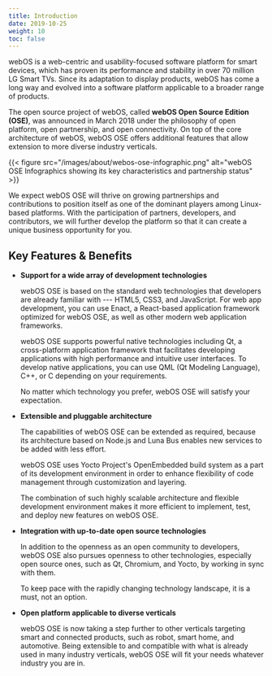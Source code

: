 ```yaml
---
title: Introduction
date: 2019-10-25
weight: 10
toc: false
---
```


webOS is a web-centric and usability-focused software platform for smart devices, which has proven its performance and stability in over 70 million LG Smart TVs. Since its adaptation to display products, webOS has come a long way and evolved into a software platform applicable to a broader range of products.

The open source project of webOS, called **webOS Open Source Edition (OSE)**, was announced in March 2018 under the philosophy of open platform, open partnership, and open connectivity. On top of the core architecture of webOS, webOS OSE offers additional features that allow extension to more diverse industry verticals.

{{< figure src="/images/about/webos-ose-infographic.png" alt="webOS OSE Infographics showing its key characteristics and partnership status" >}}

We expect webOS OSE will thrive on growing partnerships and contributions to position itself as one of the dominant players among Linux-based platforms. With the participation of partners, developers, and contributors, we will further develop the platform so that it can create a unique business opportunity for you.

## Key Features & Benefits

* **Support for a wide array of development technologies**

    webOS OSE is based on the standard web technologies that developers are already familiar with --- HTML5, CSS3, and JavaScript. For web app development, you can use Enact, a React-based application framework optimized for webOS OSE, as well as other modern web application frameworks.

    webOS OSE supports powerful native technologies including Qt, a cross-platform application framework that facilitates developing applications with high performance and intuitive user interfaces. To develop native applications, you can use QML (Qt Modeling Language), C++, or C depending on your requirements.

    No matter which technology you prefer, webOS OSE will satisfy your expectation.

* **Extensible and pluggable architecture**

    The capabilities of webOS OSE can be extended as required, because its architecture based on Node.js and Luna Bus enables new services to be added with less effort.

    webOS OSE uses Yocto Project's OpenEmbedded build system as a part of its development environment in order to enhance flexibility of code management through customization and layering.

    The combination of such highly scalable architecture and flexible development environment makes it more efficient to implement, test, and deploy new features on webOS OSE.

* **Integration with up-to-date open source technologies**

    In addition to the openness as an open community to developers, webOS OSE also pursues openness to other technologies, especially open source ones, such as Qt, Chromium, and Yocto, by working in sync with them.

    To keep pace with the rapidly changing technology landscape, it is a must, not an option.

* **Open platform applicable to diverse verticals**

    webOS OSE is now taking a step further to other verticals targeting smart and connected products, such as robot, smart home, and automotive. Being extensible to and compatible with what is already used in many industry verticals, webOS OSE will fit your needs whatever industry you are in.
